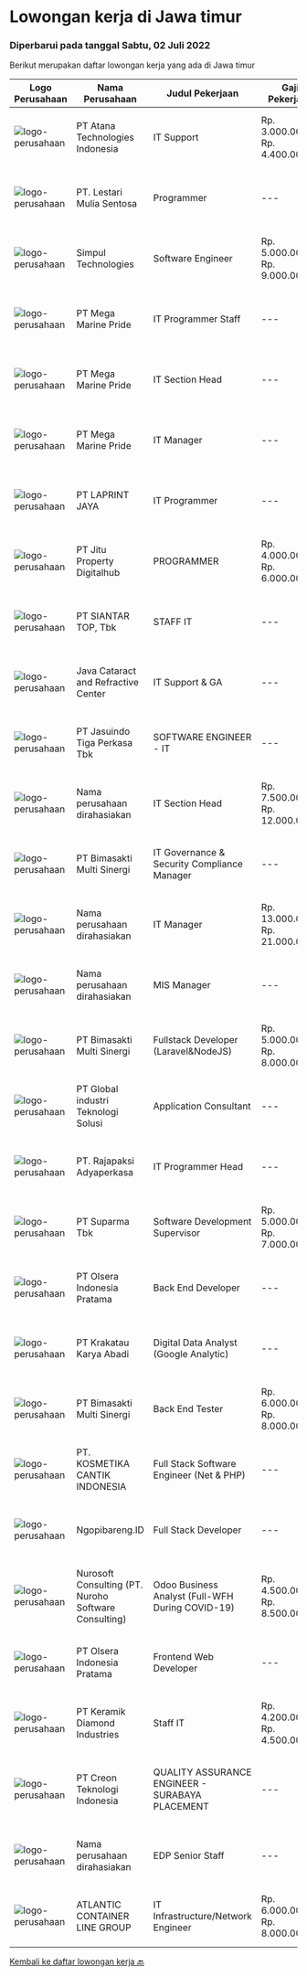 
  # Lowongan kerja di Jawa timur

  ### Diperbarui pada tanggal Sabtu, 02 Juli 2022

  Berikut merupakan daftar lowongan kerja yang ada di Jawa timur

  |Logo Perusahaan | Nama Perusahaan | Judul Pekerjaan | Gaji Pekerjaan | Lokasi | Deskripsi | Tanggal diunggah | Pranala |
  | -------------- | --------------- | --------------- | --------- | --------- | -------------- | ------- | ----------- |
  |![logo-perusahaan](https://image-service-cdn.seek.com.au/803a54e28c47c35308d50d66bbbdc86c9d160d6b/ee4dce1061f3f616224767ad58cb2fc751b8d2dc)|PT Atana Technologies Indonesia|IT Support|Rp. 3.000.000-Rp. 4.400.000|Surabaya|Bertanggung jawab atas instalasi, monitoring, migrasi, troubleshooting terkait hardware, software, network mengelola infrastruktur IT ( network &amp;...|Kamis, 30 Juni 2022|https://www.jobstreet.co.id/id/job/it-support-3939321?token=0~4666b1e9-05d8-446b-b037-2e4c9fb15be5&sectionRank=1&jobId=jobstreet-id-job-3939321|
|![logo-perusahaan](https://image-service-cdn.seek.com.au/6340810020c6ac51e62e122dc7bf15342d58b15c/ee4dce1061f3f616224767ad58cb2fc751b8d2dc)|PT. Lestari Mulia Sentosa|Programmer|---|Sidoarjo|Usia maksimal 30 tahun Kandidat harus memiliki setidaknya Gelar Sarjana di Segala Jurusan dengan IPK minimal 3.00 Setidaknya memiliki 2 tahun...|Jumat, 01 Juli 2022|https://www.jobstreet.co.id/id/job/programmer-3923218?token=0~4666b1e9-05d8-446b-b037-2e4c9fb15be5&sectionRank=2&jobId=jobstreet-id-job-3923218|
|![logo-perusahaan](https://image-service-cdn.seek.com.au/780c7f397ccd93dde2a6b5bcd7d63889d5effbd3/ee4dce1061f3f616224767ad58cb2fc751b8d2dc)|Simpul Technologies|Software Engineer|Rp. 5.000.000-Rp. 9.000.000|Surabaya|Join our exciting Tech Team as a Full-Stack Software Engineer. Our team builds wonderful Enterprise Tech platform. You will be part of a talented...|Jumat, 01 Juli 2022|https://www.jobstreet.co.id/id/job/software-engineer-3929577?token=0~4666b1e9-05d8-446b-b037-2e4c9fb15be5&sectionRank=3&jobId=jobstreet-id-job-3929577|
|![logo-perusahaan](https://image-service-cdn.seek.com.au/c2d1b10e65f5a153629011d5886a8b3d0e1913fb/ee4dce1061f3f616224767ad58cb2fc751b8d2dc)|PT Mega Marine Pride|IT Programmer Staff|---|Pasuruan|Tugas Pokok Membuat aplikasi inhouse yang dibutuhkan perusahaan Mengelola dan mengembangkan aplikasi yang saat ini sudah digunakan di perusahaan...|Jumat, 01 Juli 2022|https://www.jobstreet.co.id/id/job/it-programmer-staff-3941601?token=0~4666b1e9-05d8-446b-b037-2e4c9fb15be5&sectionRank=4&jobId=jobstreet-id-job-3941601|
|![logo-perusahaan](https://image-service-cdn.seek.com.au/c2d1b10e65f5a153629011d5886a8b3d0e1913fb/ee4dce1061f3f616224767ad58cb2fc751b8d2dc)|PT Mega Marine Pride|IT Section Head|---|Pasuruan|Main Role and Responsibilities: Responsible for the day to day management of PCs, monitors, laptops, handheld devices and server component hardware...|Rabu, 29 Juni 2022|https://www.jobstreet.co.id/id/job/it-section-head-3937999?token=0~4666b1e9-05d8-446b-b037-2e4c9fb15be5&sectionRank=5&jobId=jobstreet-id-job-3937999|
|![logo-perusahaan](https://image-service-cdn.seek.com.au/c2d1b10e65f5a153629011d5886a8b3d0e1913fb/ee4dce1061f3f616224767ad58cb2fc751b8d2dc)|PT Mega Marine Pride|IT Manager|---|Pasuruan|Main Role and Responsibilities: Lead large IT projects, including the design and deployment of new IT systems and services Monitor performance of...|Rabu, 29 Juni 2022|https://www.jobstreet.co.id/id/job/it-manager-3938028?token=0~4666b1e9-05d8-446b-b037-2e4c9fb15be5&sectionRank=6&jobId=jobstreet-id-job-3938028|
|![logo-perusahaan](https://image-service-cdn.seek.com.au/52ef4afb9b12e9a943d6f98618c9fd87475c1900/ee4dce1061f3f616224767ad58cb2fc751b8d2dc)|PT LAPRINT JAYA|IT Programmer|---|Surabaya|Membuat aplikasi Web/ Mobile baik offline maupun online untuk segala keperluan perkantoran Melakukan percobaan menjalankan program dan aplikasi...|Kamis, 30 Juni 2022|https://www.jobstreet.co.id/id/job/it-programmer-3921205?token=0~4666b1e9-05d8-446b-b037-2e4c9fb15be5&sectionRank=7&jobId=jobstreet-id-job-3921205|
|![logo-perusahaan](https://image-service-cdn.seek.com.au/7e0807650c9cb44b0ca6a9e392b8c1588db8abe6/ee4dce1061f3f616224767ad58cb2fc751b8d2dc)|PT Jitu Property Digitalhub|PROGRAMMER|Rp. 4.000.000-Rp. 6.000.000|Malang|Web / Full Stack Developer – KOTA MALANGExcelsoft Technology adalah perusahaan yang bergerak di bidang Software Engineering, Consulting, dan...|Kamis, 30 Juni 2022|https://www.jobstreet.co.id/id/job/programmer-3921114?token=0~4666b1e9-05d8-446b-b037-2e4c9fb15be5&sectionRank=8&jobId=jobstreet-id-job-3921114|
|![logo-perusahaan](https://image-service-cdn.seek.com.au/72d061152d33d9465ce57d7808b8b1b842ccd9f9/ee4dce1061f3f616224767ad58cb2fc751b8d2dc)|PT SIANTAR TOP, Tbk|STAFF IT|---|Sidoarjo|Usia maksimal 27 tahun D3 / S1 Teknik Informatika, Sistem Informasi Freshgraduate are welcome Memahami pemrograman HTML, JavaScript, PHP, MySQL,...|Rabu, 29 Juni 2022|https://www.jobstreet.co.id/id/job/staff-it-3937367?token=0~4666b1e9-05d8-446b-b037-2e4c9fb15be5&sectionRank=9&jobId=jobstreet-id-job-3937367|
|![logo-perusahaan](https://image-service-cdn.seek.com.au/a288abc8e715d5d4227bee274497372640f50d09/ee4dce1061f3f616224767ad58cb2fc751b8d2dc)|Java Cataract and Refractive Center|IT Support & GA|---|Surabaya|Kualifikasi : Pendidikan D3/S1 Teknik Informatika/Sistem Informasi/Teknik Elektro Usia maksimal 30 Tahun Pengalaman di bidang GA dan IT Support lebih...|Selasa, 28 Juni 2022|https://www.jobstreet.co.id/id/job/it-support-ga-3936124?token=0~4666b1e9-05d8-446b-b037-2e4c9fb15be5&sectionRank=10&jobId=jobstreet-id-job-3936124|
|![logo-perusahaan](https://image-service-cdn.seek.com.au/f9cd043f1011fee386470591649d3e30b502df59/ee4dce1061f3f616224767ad58cb2fc751b8d2dc)|PT Jasuindo Tiga Perkasa Tbk|SOFTWARE ENGINEER - IT|---|Sidoarjo|Kualifikasi : Pendidikan minimal D3/S1 Teknik Informatika Berpengalaman minimal 3 tahun terutama sebagai back end dan front end developer Memiliki...|Jumat, 01 Juli 2022|https://www.jobstreet.co.id/id/job/software-engineer-it-3941388?token=0~4666b1e9-05d8-446b-b037-2e4c9fb15be5&sectionRank=11&jobId=jobstreet-id-job-3941388|
|![logo-perusahaan](https://i.ibb.co/sqvTCh9/112815900-stock-vector-no-image-available-icon-flat-vector.webp)|Nama perusahaan dirahasiakan|IT Section Head|Rp. 7.500.000-Rp. 12.000.000|Jawa Timur|Responsibilities : Responsible to configure, implement, and maintain of various technologies managed by the IT department. Develops, maintains, and...|Rabu, 29 Juni 2022|https://www.jobstreet.co.id/id/job/it-section-head-3937703?token=0~4666b1e9-05d8-446b-b037-2e4c9fb15be5&sectionRank=12&jobId=jobstreet-id-job-3937703|
|![logo-perusahaan](https://image-service-cdn.seek.com.au/3c3597528a656ba0a7299263a04fc9ed9cb02b85/ee4dce1061f3f616224767ad58cb2fc751b8d2dc)|PT Bimasakti Multi Sinergi|IT Governance & Security Compliance Manager|---|Surabaya|Job Descriptions Lead &amp; manage objective of infrastructure and security compliance tim Collaborate with PQA Manager, ensure PCI DSS compliance...|Kamis, 30 Juni 2022|https://www.jobstreet.co.id/id/job/it-governance-security-compliance-manager-3928274?token=0~4666b1e9-05d8-446b-b037-2e4c9fb15be5&sectionRank=13&jobId=jobstreet-id-job-3928274|
|![logo-perusahaan](https://i.ibb.co/sqvTCh9/112815900-stock-vector-no-image-available-icon-flat-vector.webp)|Nama perusahaan dirahasiakan|IT Manager|Rp. 13.000.000-Rp. 21.000.000|Jawa Timur|Responsibilities : Define IT Strategies in Architecture of infrastructure and updates, Software Upgrades and Maintain, Network Security Systems to...|Rabu, 29 Juni 2022|https://www.jobstreet.co.id/id/job/it-manager-3937770?token=0~4666b1e9-05d8-446b-b037-2e4c9fb15be5&sectionRank=14&jobId=jobstreet-id-job-3937770|
|![logo-perusahaan](https://i.ibb.co/sqvTCh9/112815900-stock-vector-no-image-available-icon-flat-vector.webp)|Nama perusahaan dirahasiakan|MIS Manager|---|Bali|Pendidikan minimal S1 segala jurusan Minimal memiliki 1 tahun pengalaman kerja di bidang yang sama Memiliki pengetahuan mengenai PHP dan bahasa...|Kamis, 30 Juni 2022|https://www.jobstreet.co.id/id/job/mis-manager-3938523?token=0~4666b1e9-05d8-446b-b037-2e4c9fb15be5&sectionRank=15&jobId=jobstreet-id-job-3938523|
|![logo-perusahaan](https://image-service-cdn.seek.com.au/3c3597528a656ba0a7299263a04fc9ed9cb02b85/ee4dce1061f3f616224767ad58cb2fc751b8d2dc)|PT Bimasakti Multi Sinergi|Fullstack Developer (Laravel&NodeJS)|Rp. 5.000.000-Rp. 8.000.000|Sidoarjo|Job Descriptions : Developing Front End &amp; Back End Application Maintain Existing Application Optimize / monitoring Existing Application...|Jumat, 01 Juli 2022|https://www.jobstreet.co.id/id/job/fullstack-developer-laravel-nodejs-3928783?token=0~4666b1e9-05d8-446b-b037-2e4c9fb15be5&sectionRank=16&jobId=jobstreet-id-job-3928783|
|![logo-perusahaan](https://image-service-cdn.seek.com.au/4ac482f0c1c7e1a2e4c8787b3ef4a0b7eb435080/ee4dce1061f3f616224767ad58cb2fc751b8d2dc)|PT Global industri Teknologi Solusi|Application Consultant|---|Surabaya|KPI :Develop solutions, best practices and training materials for customer use casesConduct customer training, implementation and product...|Jumat, 01 Juli 2022|https://www.jobstreet.co.id/id/job/application-consultant-3940971?token=0~4666b1e9-05d8-446b-b037-2e4c9fb15be5&sectionRank=17&jobId=jobstreet-id-job-3940971|
|![logo-perusahaan](https://image-service-cdn.seek.com.au/1bd5a534ada5dff4b8f11531db8cc328c145d90a/ee4dce1061f3f616224767ad58cb2fc751b8d2dc)|PT. Rajapaksi Adyaperkasa|IT Programmer Head|---|Sidoarjo|Kualifikasi : Pendidikan minimal S1 Sistem Informasi Pengalaman 2 tahun dibidang pembuatan software manufaktur lebih diutamakan Menguasai bahasa...|Kamis, 30 Juni 2022|https://www.jobstreet.co.id/id/job/it-programmer-head-3939463?token=0~4666b1e9-05d8-446b-b037-2e4c9fb15be5&sectionRank=18&jobId=jobstreet-id-job-3939463|
|![logo-perusahaan](https://image-service-cdn.seek.com.au/82b75efcba87cd726beaad8112ac3955c5c4af13/ee4dce1061f3f616224767ad58cb2fc751b8d2dc)|PT Suparma Tbk|Software Development Supervisor|Rp. 5.000.000-Rp. 7.000.000|Surabaya|Merencanakan dan menentukan scope dari project pembuatan software sesuai dengan kebutuhan perusahaan dan management Mengkoordinir, memonitor dan...|Kamis, 30 Juni 2022|https://www.jobstreet.co.id/id/job/software-development-supervisor-3920267?token=0~4666b1e9-05d8-446b-b037-2e4c9fb15be5&sectionRank=19&jobId=jobstreet-id-job-3920267|
|![logo-perusahaan](https://image-service-cdn.seek.com.au/90e9bb2e5bcac40b68d491aafb34203d371349a1/ee4dce1061f3f616224767ad58cb2fc751b8d2dc)|PT Olsera Indonesia Pratama|Back End Developer|---|Jakarta Raya|Responsibilities: Development in an AGILE environment Create good product with accessibility and security compliance Create good product with...|Kamis, 30 Juni 2022|https://www.jobstreet.co.id/id/job/back-end-developer-3938895?token=0~4666b1e9-05d8-446b-b037-2e4c9fb15be5&sectionRank=20&jobId=jobstreet-id-job-3938895|
|![logo-perusahaan](https://image-service-cdn.seek.com.au/b2d1f3ffed82713bb6c2c91fa675bbfd0cfb2ac6/ee4dce1061f3f616224767ad58cb2fc751b8d2dc)|PT Krakatau Karya Abadi|Digital Data Analyst (Google Analytic)|---|Surabaya|Digital Data Analyst Surabaya, IndonesiaAbout SuperAs the first social commerce platform in Indonesia, Aplikasi Super aims to solve economic...|Jumat, 01 Juli 2022|https://www.jobstreet.co.id/id/job/digital-data-analyst-google-analytic-3941213?token=0~4666b1e9-05d8-446b-b037-2e4c9fb15be5&sectionRank=21&jobId=jobstreet-id-job-3941213|
|![logo-perusahaan](https://image-service-cdn.seek.com.au/3c3597528a656ba0a7299263a04fc9ed9cb02b85/ee4dce1061f3f616224767ad58cb2fc751b8d2dc)|PT Bimasakti Multi Sinergi|Back End Tester|Rp. 6.000.000-Rp. 8.000.000|Sidoarjo|Deskripsi Pekerjaan :Melakukan pengujian API dan crosscheck terhadap dokumentasiMelakukan pengujian microservice dan crosscheck dengan logika...|Rabu, 29 Juni 2022|https://www.jobstreet.co.id/id/job/back-end-tester-3919055?token=0~4666b1e9-05d8-446b-b037-2e4c9fb15be5&sectionRank=22&jobId=jobstreet-id-job-3919055|
|![logo-perusahaan](https://image-service-cdn.seek.com.au/a23ed4120d2876f8be2a340ca1a6bca9fe617562/ee4dce1061f3f616224767ad58cb2fc751b8d2dc)|PT. KOSMETIKA CANTIK INDONESIA|Full Stack Software Engineer (Net & PHP)|---|Malang|Kualifikasi: Pendidikan minimal D4 / S1 Jurusan Sistem Informasi, Teknik Informatika. Memiliki pengalaman minimal 3 tahun pada bidangnya. Menguasai...|Kamis, 30 Juni 2022|https://www.jobstreet.co.id/id/job/full-stack-software-engineer-net-php-3920718?token=0~4666b1e9-05d8-446b-b037-2e4c9fb15be5&sectionRank=23&jobId=jobstreet-id-job-3920718|
|![logo-perusahaan](https://image-service-cdn.seek.com.au/99bccee368c32d6c4502588ef96575803659bff8/ee4dce1061f3f616224767ad58cb2fc751b8d2dc)|Ngopibareng.ID|Full Stack Developer|---|Surabaya|Tanggung Jawab Pekerjaan Mengatur proses pengembangan software Menjaga dan meningkatkan pengerjaan software Mengatur siklus awal sampai akhir mulai...|Jumat, 01 Juli 2022|https://www.jobstreet.co.id/id/job/full-stack-developer-3940470?token=0~4666b1e9-05d8-446b-b037-2e4c9fb15be5&sectionRank=24&jobId=jobstreet-id-job-3940470|
|![logo-perusahaan](https://image-service-cdn.seek.com.au/80d9f9357b1a2e56b4a86927c47c40f644df9ce9/ee4dce1061f3f616224767ad58cb2fc751b8d2dc)|Nurosoft Consulting (PT. Nuroho Software Consulting)|Odoo Business Analyst (Full-WFH During COVID-19)|Rp. 4.500.000-Rp. 8.500.000|Surabaya|Responsibilities Analyze customer business processes, write specifications, and suggest solutions Implement the agreed solutions Write test cases and...|Jumat, 01 Juli 2022|https://www.jobstreet.co.id/id/job/odoo-business-analyst-full-wfh-during-covid-19-3940586?token=0~4666b1e9-05d8-446b-b037-2e4c9fb15be5&sectionRank=25&jobId=jobstreet-id-job-3940586|
|![logo-perusahaan](https://image-service-cdn.seek.com.au/90e9bb2e5bcac40b68d491aafb34203d371349a1/ee4dce1061f3f616224767ad58cb2fc751b8d2dc)|PT Olsera Indonesia Pratama|Frontend Web Developer|---|Jakarta Raya|Responsibilities: Development in an AGILE environment Create good product with accessibility and security compliance Create good product with...|Kamis, 30 Juni 2022|https://www.jobstreet.co.id/id/job/frontend-web-developer-3938892?token=0~4666b1e9-05d8-446b-b037-2e4c9fb15be5&sectionRank=26&jobId=jobstreet-id-job-3938892|
|![logo-perusahaan](https://image-service-cdn.seek.com.au/f403c0bdd50d52762314864627a8b4a57f749860/ee4dce1061f3f616224767ad58cb2fc751b8d2dc)|PT Keramik Diamond Industries|Staff IT|Rp. 4.200.000-Rp. 4.500.000|Gresik|Tugas : Lengkapi laporan dengan memasukkan informasi yang diminta. Kualifikasi: D3/ S1 Teknik Informatika/ Teknik KOmputer Usia Maksimal 25 Tahun...|Selasa, 28 Juni 2022|https://www.jobstreet.co.id/id/job/staff-it-3936500?token=0~4666b1e9-05d8-446b-b037-2e4c9fb15be5&sectionRank=27&jobId=jobstreet-id-job-3936500|
|![logo-perusahaan](https://image-service-cdn.seek.com.au/78901259d4decf231e925fe499347bc599591a6f/ee4dce1061f3f616224767ad58cb2fc751b8d2dc)|PT Creon Teknologi Indonesia|QUALITY ASSURANCE ENGINEER - SURABAYA PLACEMENT|---|Surabaya|Job Responsibilities: Software testing of e-Commerce and websites. Prepare and set up test framework and environment. Participate in software design...|Rabu, 29 Juni 2022|https://www.jobstreet.co.id/id/job/quality-assurance-engineer-surabaya-placement-3926144?token=0~4666b1e9-05d8-446b-b037-2e4c9fb15be5&sectionRank=28&jobId=jobstreet-id-job-3926144|
|![logo-perusahaan](https://i.ibb.co/sqvTCh9/112815900-stock-vector-no-image-available-icon-flat-vector.webp)|Nama perusahaan dirahasiakan|EDP Senior Staff|---|Jawa Timur|1.Menguasai Aplikasi &amp; Exchange Server2.Mengelola semua data server.3.Perencanaan &amp; Implementasi Jaringan.4.Manajemen Basis Data.5.Sekuritas...|Jumat, 01 Juli 2022|https://www.jobstreet.co.id/id/job/edp-senior-staff-3941569?token=0~4666b1e9-05d8-446b-b037-2e4c9fb15be5&sectionRank=29&jobId=jobstreet-id-job-3941569|
|![logo-perusahaan](https://image-service-cdn.seek.com.au/00e5992cca570ad9bfda28850b19da92e7cf5254/ee4dce1061f3f616224767ad58cb2fc751b8d2dc)|ATLANTIC CONTAINER LINE GROUP|IT Infrastructure/Network Engineer|Rp. 6.000.000-Rp. 8.000.000|Surabaya|Opportunity The advancement of technology is needed to encourage productivity, collaboration to deliver good services to customers. Join us and be a...|Selasa, 28 Juni 2022|https://www.jobstreet.co.id/id/job/it-infrastructure-network-engineer-3935653?token=0~4666b1e9-05d8-446b-b037-2e4c9fb15be5&sectionRank=30&jobId=jobstreet-id-job-3935653|


  [Kembali ke daftar lowongan kerja 🔙](../README.md#daftar-lowongan-kerja)
  